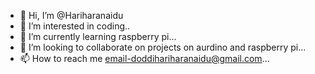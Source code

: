 - 👋 Hi, I’m @Hariharanaidu
- 👀 I’m interested in coding..
- 🌱 I’m currently learning raspberry pi...
- 💞️ I’m looking to collaborate on projects on aurdino and raspberry pi...
- 📫 How to reach me email-doddihariharanaidu@gmail.com...

<!---
Hariharanaidu/Hariharanaidu is a ✨ special ✨ repository because its `README.md` (this file) appears on your GitHub profile.
You can click the Preview link to take a look at your changes.
--->

